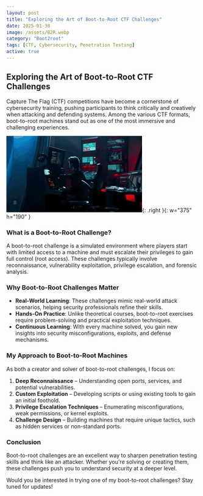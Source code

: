 ```yaml
---
layout: post
title: "Exploring the Art of Boot-to-Root CTF Challenges"
date: 2025-01-30
image: /assets/B2R.webp
category: "Boot2root"
tags: [CTF, Cybersecurity, Penetration Testing]
active: true
---
```


## Exploring the Art of Boot-to-Root CTF Challenges

Capture The Flag (CTF) competitions have become a cornerstone of cybersecurity training, pushing participants to think critically and creatively when attacking and defending systems. Among the various CTF formats, boot-to-root machines stand out as one of the most immersive and challenging experiences.

![Desktop View](/assets/B2R.webp){: .right }{: w="375" h="190" }

### What is a Boot-to-Root Challenge?

A boot-to-root challenge is a simulated environment where players start with limited access to a machine and must escalate their privileges to gain full control (root access). These challenges typically involve reconnaissance, vulnerability exploitation, privilege escalation, and forensic analysis.

### Why Boot-to-Root Challenges Matter

- **Real-World Learning**: These challenges mimic real-world attack scenarios, helping security professionals refine their skills.
- **Hands-On Practice**: Unlike theoretical courses, boot-to-root exercises require problem-solving and practical exploitation techniques.
- **Continuous Learning**: With every machine solved, you gain new insights into security misconfigurations, exploits, and defense mechanisms.

### My Approach to Boot-to-Root Machines

As both a creator and solver of boot-to-root challenges, I focus on:
1. **Deep Reconnaissance** – Understanding open ports, services, and potential vulnerabilities.
2. **Custom Exploitation** – Developing scripts or using existing tools to gain an initial foothold.
3. **Privilege Escalation Techniques** – Enumerating misconfigurations, weak permissions, or kernel exploits.
4. **Challenge Design** – Building machines that require unique tactics, such as hidden services or non-standard ports.

### Conclusion

Boot-to-root challenges are an excellent way to sharpen penetration testing skills and think like an attacker. Whether you're solving or creating them, these challenges push you to understand security at a deeper level.

Would you be interested in trying one of my boot-to-root challenges? Stay tuned for updates!
